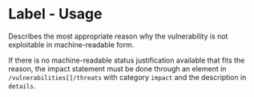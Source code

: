 # Label - Usage

Describes the most appropriate reason why the vulnerability is not exploitable in machine-readable form.

If there is no machine-readable status justification available that fits the reason, the impact statement must be done through an element in `/vulnerabilities[]/threats` with category `impact` and the description in `details`.
